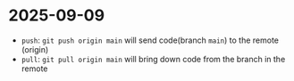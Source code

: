# 2025-09-09

- `push`: `git push origin main` will send code(branch `main`) to the remote (origin)
- `pull`: `git pull origin main` will bring down code from the branch in the remote
